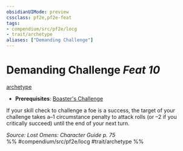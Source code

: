 ```yaml
---
obsidianUIMode: preview
cssclass: pf2e,pf2e-feat
tags:
- compendium/src/pf2e/locg
- trait/archetype
aliases: ["Demanding Challenge"]
---
```

# Demanding Challenge  *Feat 10*  
[archetype](rules/traits/archetype.md "Archetype Feat Trait")  

- **Prerequisites**: [Boaster's Challenge](compendium/feats/boasters-challenge-locg.md)

If your skill check to challenge a foe is a success, the target of your challenge takes a–1 circumstance penalty to attack rolls (or –2 if you critically succeed) until the end of your next turn.

*Source: Lost Omens: Character Guide p. 75*  
%% #compendium/src/pf2e/locg #trait/archetype %%